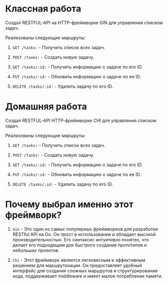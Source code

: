# Классная работа

Создал RESTFUL-API на HTTP-фреймворке GIN для управления списком задач. 

Реализованы следующие маршруты:

1) `GET /tasks:` - Получить список всех задач.

2) `POST /tasks:` - Создать новую задачу.

3) `GET /tasks/:id:` - Получить информацию о задаче по его ID.

4) `PUT /tasks/:id:` - Обновить информацию о задаче по ее ID.

5) `DELETE /tasks/:id:` - Удалить задачу по его ID.

# Домашняя работа

Создал RESTFUL-API HTTP-фреймворке CHI для управления списком задач. 

Реализованы следующие маршруты:

1) `GET /tasks:` - Получить список всех задач.

2) `POST /tasks:` - Создать новую задачу.

3) `GET /tasks/:id:` - Получить информацию о задаче по его ID.

4) `PUT /tasks/:id:` - Обновить информацию о задаче по ее ID.

5) `DELETE /tasks/:id:` - Удалить задачу по его ID.

# Почему выбрал именно этот фреймворк?

1) `Gin` - Это один из самых популярных фреймворков для разработки RESTful API на Go. Он прост в использовании и обладает высокой производительностью. Его синтаксис интуитивно понятен, что делает его подходящим для быстрого создания прототипов и небольших проектов.

2) `Chi` - Этот фреймворк является легковесным и эффективным решением для маршрутизации. Он предоставляет удобный интерфейс для создания сложных маршрутов и структурирования кода, поддерживает middleware и имеет малое потребление памяти.

